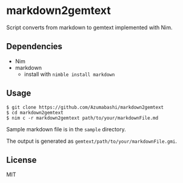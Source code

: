 # markdown2gemtext
Script converts from markdown to gemtext implemented with Nim.

## Dependencies

- Nim
- markdown
  - install with `nimble install markdown`

## Usage

```
$ git clone https://github.com/Azumabashi/markdown2gemtext
$ cd markdown2gemtext
$ nim c -r markdown2gemtext path/to/your/markdownFile.md
```

Sample markdown file is in the `sample` directory.

The output is generated as `gemtext/path/to/your/markdownFile.gmi`.

## License
MIT
